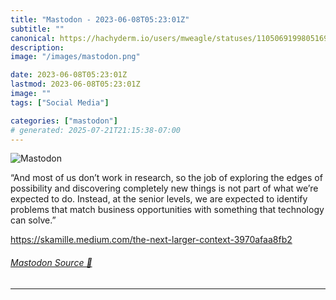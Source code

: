 ```yaml
---
title: "Mastodon - 2023-06-08T05:23:01Z"
subtitle: ""
canonical: https://hachyderm.io/users/mweagle/statuses/110506919980516907
description:
image: "/images/mastodon.png"

date: 2023-06-08T05:23:01Z
lastmod: 2023-06-08T05:23:01Z
image: ""
tags: ["Social Media"]

categories: ["mastodon"]
# generated: 2025-07-21T21:15:38-07:00
---
```

![Mastodon](/images/mastodon.png)

<p>“And most of us don’t work in research, so the job of exploring the edges of possibility and discovering completely new things is not part of what we’re expected to do. Instead, at the senior levels, we are expected to identify problems that match business opportunities with something that technology can solve.”</p><p><a href="https://skamille.medium.com/the-next-larger-context-3970afaa8fb2" target="_blank" rel="nofollow noopener noreferrer" translate="no"><span class="invisible">https://</span><span class="ellipsis">skamille.medium.com/the-next-l</span><span class="invisible">arger-context-3970afaa8fb2</span></a></p>


###### [Mastodon Source 🐘](https://hachyderm.io/@mweagle/110506919980516907)

___
